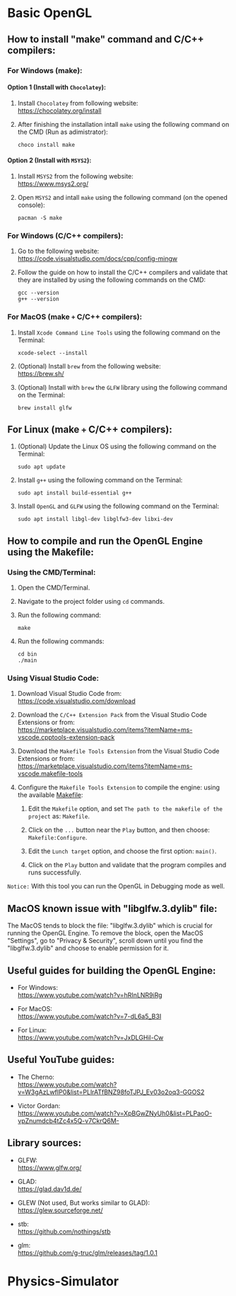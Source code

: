 # Basic OpenGL


## How to install "make" command and C/C++ compilers:


### For Windows (make):


#### Option 1 (Install with `Chocolatey`):

1. Install `Chocolatey` from following website: \
   https://chocolatey.org/install

2. After finishing the installation intall `make` using the following command on the CMD (Run as adimistrator):
   ```
   choco install make
   ```


#### Option 2 (Install with `MSYS2`):

1. Install `MSYS2` from the following website: \
   https://www.msys2.org/

2. Open `MSYS2` and intall `make` using the following command (on the opened console):
   ```
   pacman -S make
   ```


### For Windows (C/C++ compilers):

1. Go to the following website: \
   https://code.visualstudio.com/docs/cpp/config-mingw

2. Follow the guide on how to install the C/C++ compilers and validate that they are installed by using the following commands on the CMD:
   ```
   gcc --version
   g++ --version
   ```


### For MacOS (make `+` C/C++ compilers):

1. Install `Xcode Command Line Tools` using the following command on the Terminal:
   ```
   xcode-select --install
   ```

2. (Optional) Install `brew` from the following website: \
   https://brew.sh/

3. (Optional) Install with `brew` the `GLFW` library using the following command on the Terminal:
   ```
   brew install glfw
   ```


## For Linux (make `+` C/C++ compilers):

1. (Optional) Update the Linux OS using the following command on the Terminal:
   ```
   sudo apt update
   ```

2. Install `g++` using the following command on the Terminal:
   ```
   sudo apt install build-essential g++
   ```

3. Install `OpenGL` and `GLFW` using the following command on the Terminal:
   ```
   sudo apt install libgl-dev libglfw3-dev libxi-dev
   ```


## How to compile and run the OpenGL Engine using the Makefile:


### Using the CMD/Terminal:

1. Open the CMD/Terminal.

2. Navigate to the project folder using `cd` commands.

3. Run the following command:
   ```
   make
   ```

4. Run the following commands:
   ```
   cd bin
   ./main
   ```


### Using Visual Studio Code:

1. Download Visual Studio Code from: \
   https://code.visualstudio.com/download

2. Download the `C/C++ Extension Pack` from the Visual Studio Code Extensions or from: \
   https://marketplace.visualstudio.com/items?itemName=ms-vscode.cpptools-extension-pack

3. Download the `Makefile Tools Extension` from the Visual Studio Code Extensions or from: \
   https://marketplace.visualstudio.com/items?itemName=ms-vscode.makefile-tools

4. Configure the `Makefile Tools Extension` to compile the engine: using the available [Makefile](Makefile):

   1. Edit the `Makefile` option, and set `The path to the makefile of the project` as: `Makefile`.

   2. Click on the `...` button near the `Play` button, and then choose: `Makefile:Configure`.

   3. Edit the `Lunch target` option, and choose the first option: `main()`.

   4. Click on the `Play` button and validate that the program compiles and runs successfully.

`Notice:` With this tool you can run the OpenGL in Debugging mode as well.


## MacOS known issue with "libglfw.3.dylib" file:

The MacOS tends to block the file: "libglfw.3.dylib" which is crucial for running the OpenGL Engine. 
To remove the block, open the MacOS "Settings", go to "Privacy & Security", scroll down until you find the "libglfw.3.dylib" and choose to enable permission for it.


## Useful guides for building the OpenGL Engine:

- For Windows: \
  https://www.youtube.com/watch?v=hRInLNR9iRg

- For MacOS: \
  https://www.youtube.com/watch?v=7-dL6a5_B3I

- For Linux: \
  https://www.youtube.com/watch?v=JxDLGHil-Cw


## Useful YouTube guides:

- The Cherno: \
  https://www.youtube.com/watch?v=W3gAzLwfIP0&list=PLlrATfBNZ98foTJPJ_Ev03o2oq3-GGOS2

- Victor Gordan: \
  https://www.youtube.com/watch?v=XpBGwZNyUh0&list=PLPaoO-vpZnumdcb4tZc4x5Q-v7CkrQ6M-


## Library sources:

- GLFW: \
  https://www.glfw.org/

- GLAD: \
  https://glad.dav1d.de/

- GLEW (Not used, But works similar to GLAD): \
  https://glew.sourceforge.net/

- stb: \
  https://github.com/nothings/stb

- glm: \
  https://github.com/g-truc/glm/releases/tag/1.0.1
# Physics-Simulator
